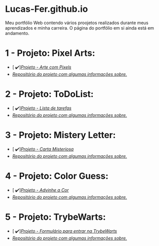 # Lucas-Fer.github.io
Meu portfólio Web contendo vários proojetos realizados durante meus aprendizados e minha carreira.
O página do portfólio em si ainda está em andamento.

# 1 - Projeto: Pixel Arts:
- [ ✔️]_[Projeto - Arte com Pixels](https://lucas-fer.github.io/pixel-arts-project/)_
- _[Repositório do projeto com algumas informações sobre. ](https://github.com/Lucas-Fer/pixel-arts-project)_

# 2 - Projeto: ToDoList:
- [ ✔️]_[Projeto - Lista de tarefas](https://lucas-fer.github.io/ToDo-list/)_
- _[Repositório do projeto com algumas informações sobre.](https://github.com/Lucas-Fer/ToDo-list)_

# 3 - Projeto: Mistery Letter:
- [ ✔️]_[Projeto - Carta Misteriosa](https://lucas-fer.github.io/mistery-letter/)_
- _[Repositório do projeto com algumas informações sobre.](https://github.com/Lucas-Fer/mistery-letter)_

# 4 - Projeto: Color Guess:
- [ ✔️]_[Projeto - Advinhe a Cor](https://lucas-fer.github.io/color-guess-project/)_
- _[Repositório do projeto com algumas informações sobre.](https://github.com/Lucas-Fer/color-guess-project)_

# 5 - Projeto: TrybeWarts:
- [ ✔️]_[Projeto - Formulário para entrar na TrybeWarts](https://lucas-fer.github.io/project-trybewarts/)_
- _[Repositório do projeto com algumas informações sobre.](https://github.com/Lucas-Fer/project-trybewarts/tree/main)_
